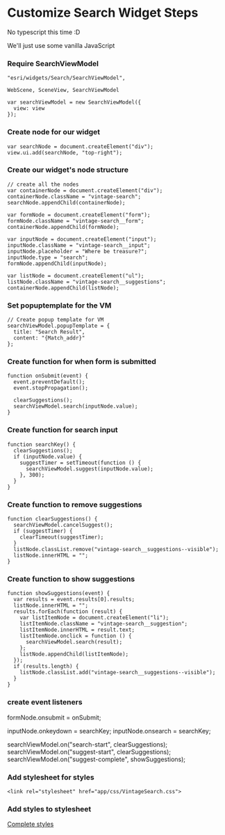 
# Customize Search Widget Steps

No typescript this time :D

We'll just use some vanilla JavaScript

### Require SearchViewModel

```
"esri/widgets/Search/SearchViewModel",
```

```
WebScene, SceneView, SearchViewModel
```

```
var searchViewModel = new SearchViewModel({
  view: view
});
```

### Create node for our widget

```
var searchNode = document.createElement("div");
view.ui.add(searchNode, "top-right");
```

### Create our widget's node structure

```
// create all the nodes
var containerNode = document.createElement("div");
containerNode.className = "vintage-search";
searchNode.appendChild(containerNode);

var formNode = document.createElement("form");
formNode.className = "vintage-search__form";
containerNode.appendChild(formNode);

var inputNode = document.createElement("input");
inputNode.className = "vintage-search__input";
inputNode.placeholder = "Where be treasure?";
inputNode.type = "search";
formNode.appendChild(inputNode);

var listNode = document.createElement("ul");
listNode.className = "vintage-search__suggestions";
containerNode.appendChild(listNode);
```

### Set popuptemplate for the VM

```
// Create popup template for VM
searchViewModel.popupTemplate = {
  title: "Search Result",
  content: "{Match_addr}"
};
```

### Create function for when form is submitted

```
function onSubmit(event) {
  event.preventDefault();
  event.stopPropagation();

  clearSuggestions();
  searchViewModel.search(inputNode.value);
}
```

### Create function for search input

```
function searchKey() {
  clearSuggestions();
  if (inputNode.value) {
    suggestTimer = setTimeout(function () {
      searchViewModel.suggest(inputNode.value);
    }, 300);
  }
}
```

### Create function to remove suggestions

```
function clearSuggestions() {
  searchViewModel.cancelSuggest();
  if (suggestTimer) {
    clearTimeout(suggestTimer);
  }
  listNode.classList.remove("vintage-search__suggestions--visible");
  listNode.innerHTML = "";
}
```

### Create function to show suggestions

```
function showSuggestions(event) {
  var results = event.results[0].results;
  listNode.innerHTML = "";
  results.forEach(function (result) {
    var listItemNode = document.createElement("li");
    listItemNode.className = "vintage-search__suggestion";
    listItemNode.innerHTML = result.text;
    listItemNode.onclick = function () {
      searchViewModel.search(result);
    };
    listNode.appendChild(listItemNode);
  });
  if (results.length) {
    listNode.classList.add("vintage-search__suggestions--visible");
  }
}
```

### create event listeners

formNode.onsubmit = onSubmit;

inputNode.onkeydown = searchKey;
inputNode.onsearch = searchKey;

searchViewModel.on("search-start", clearSuggestions);
searchViewModel.on("suggest-start", clearSuggestions);
searchViewModel.on("suggest-complete", showSuggestions);


### Add stylesheet for styles

```
<link rel="stylesheet" href="app/css/VintageSearch.css">
```

### Add styles to stylesheet

[Complete styles](https://github.com/ArcGIS/presentations-devsummit-2017/blob/master/customizing-widgets/demos/search-complete/app/css/VintageSearch.css)
